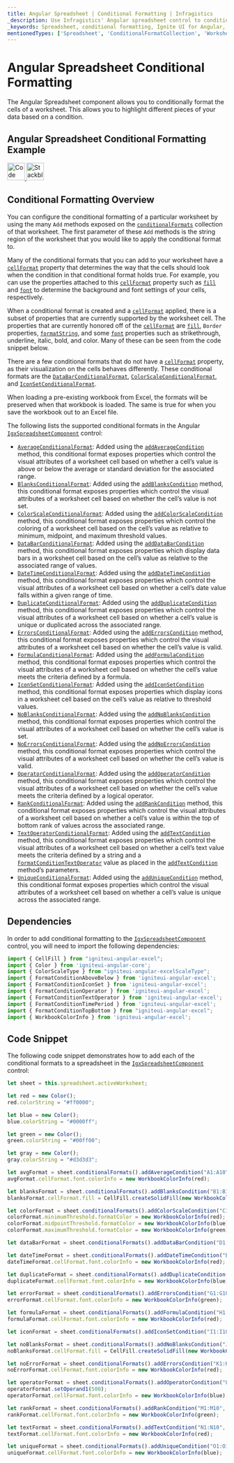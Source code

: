 ```yaml
---
title: Angular Spreadsheet | Conditional Formatting | Infragistics
_description: Use Infragistics' Angular spreadsheet control to conditionally format the cells of a worksheet. Check out Ignite UI for Angular spreadsheet demos!
_keywords: Spreadsheet, conditional formatting, Ignite UI for Angular, Infragistics, Worksheet
mentionedTypes: ['Spreadsheet', 'ConditionalFormatCollection', 'WorksheetCell', 'Worksheet', 'IWorksheetCellFormat']
---
```


# Angular Spreadsheet Conditional Formatting

The Angular Spreadsheet component allows you to conditionally format the cells of a worksheet. This allows you to highlight different pieces of your data based on a condition.

## Angular Spreadsheet Conditional Formatting Example

<code-view style="height: 500px"
           data-demos-base-url="{environment:dvDemosBaseUrl}"
           iframe-src="{environment:dvDemosBaseUrl}/excel/spreadsheet-conditional-formatting"
           alt="Angular Spreadsheet Conditional Formatting Example"
           github-src="excel/spreadsheet/conditional-formatting">
</code-view>

<html lang="en" xmlns="http://www.w3.org/1999/xhtml">
    <body>
      <a target="_blank" href="https://codesandbox.io/s/github/IgniteUI/igniteui-angular-examples/tree/master/samples/excel/spreadsheet/conditional-formatting?fontsize=14&hidenavigation=1&theme=dark&view=preview&file=/src/app.component.html" rel="noopener noreferrer">
            <img height="40px" style="border-radius: 0rem; max-width: 100%;" alt="Code Sandbox" src="https://static.infragistics.com/xplatform/images/browsers/open-sandbox.png"/>
        </a>
        <a target="_blank" href="https://stackblitz.com/github/IgniteUI/igniteui-angular-examples/tree/master/samples/excel/spreadsheet/conditional-formatting?file=src%2Fapp.component.html" rel="noopener noreferrer">
            <img height="40px" style="border-radius: 0rem; max-width: 100%;" alt="Stackblitz" src="https://static.infragistics.com/xplatform/images/browsers/open-stackblitz.png"/>
        </a>
    </body>
</html>

<div class="divider--half"></div>

## Conditional Formatting Overview

You can configure the conditional formatting of a particular worksheet by using the many `Add` methods exposed on the [`conditionalFormats`]({environment:dvApiBaseUrl}/products/ignite-ui-angular/api/docs/typescript/latest/classes/worksheet.html#conditionalformats) collection of that worksheet. The first parameter of these `Add` methods is the string region of the worksheet that you would like to apply the conditional format to.

Many of the conditional formats that you can add to your worksheet have a [`cellFormat`]({environment:dvApiBaseUrl}/products/ignite-ui-angular/api/docs/typescript/latest/classes/worksheetcell.html#cellformat) property that determines the way that the cells should look when the condition in that conditional format holds true. For example, you can use the properties attached to this [`cellFormat`]({environment:dvApiBaseUrl}/products/ignite-ui-angular/api/docs/typescript/latest/classes/worksheetcell.html#cellformat) property such as [`fill`]({environment:dvApiBaseUrl}/products/ignite-ui-angular/api/docs/typescript/latest/classes/iworksheetcellformat.html#fill) and [`font`]({environment:dvApiBaseUrl}/products/ignite-ui-angular/api/docs/typescript/latest/classes/iworksheetcellformat.html#font) to determine the background and font settings of your cells, respectively.

When a conditional format is created and a [`cellFormat`]({environment:dvApiBaseUrl}/products/ignite-ui-angular/api/docs/typescript/latest/classes/worksheetcell.html#cellformat) applied, there is a subset of properties that are currently supported by the worksheet cell. The properties that are currently honored off of the [`cellFormat`]({environment:dvApiBaseUrl}/products/ignite-ui-angular/api/docs/typescript/latest/classes/worksheetcell.html#cellformat) are [`fill`]({environment:dvApiBaseUrl}/products/ignite-ui-angular/api/docs/typescript/latest/classes/iworksheetcellformat.html#fill), `Border` properties, [`formatString`]({environment:dvApiBaseUrl}/products/ignite-ui-angular/api/docs/typescript/latest/classes/iworksheetcellformat.html#formatstring), and some [`font`]({environment:dvApiBaseUrl}/products/ignite-ui-angular/api/docs/typescript/latest/classes/iworksheetcellformat.html#font) properties such as strikethrough, underline, italic, bold, and color. Many of these can be seen from the code snippet below.

There are a few conditional formats that do not have a [`cellFormat`]({environment:dvApiBaseUrl}/products/ignite-ui-angular/api/docs/typescript/latest/classes/worksheetcell.html#cellformat) property, as their visualization on the cells behaves differently. These conditional formats are the [`DataBarConditionalFormat`]({environment:dvApiBaseUrl}/products/ignite-ui-angular/api/docs/typescript/latest/classes/databarconditionalformat.html), [`ColorScaleConditionalFormat`]({environment:dvApiBaseUrl}/products/ignite-ui-angular/api/docs/typescript/latest/classes/colorscaleconditionalformat.html), and [`IconSetConditionalFormat`]({environment:dvApiBaseUrl}/products/ignite-ui-angular/api/docs/typescript/latest/classes/iconsetconditionalformat.html).

When loading a pre-existing workbook from Excel, the formats will be preserved when that workbook is loaded. The same is true for when you save the workbook out to an Excel file.

The following lists the supported conditional formats in the Angular [`IgxSpreadsheetComponent`]({environment:dvApiBaseUrl}/products/ignite-ui-angular/api/docs/typescript/latest/classes/igxspreadsheetcomponent.html) control:

-   [`AverageConditionalFormat`]({environment:dvApiBaseUrl}/products/ignite-ui-angular/api/docs/typescript/latest/classes/averageconditionalformat.html): Added using the [`addAverageCondition`]({environment:dvApiBaseUrl}/products/ignite-ui-angular/api/docs/typescript/latest/classes/conditionalformatcollection.html#addaveragecondition) method, this conditional format exposes properties which control the visual attributes of a worksheet cell based on whether a cell’s value is above or below the average or standard deviation for the associated range.
-   [`BlanksConditionalFormat`]({environment:dvApiBaseUrl}/products/ignite-ui-angular/api/docs/typescript/latest/classes/blanksconditionalformat.html): Added using the [`addBlanksCondition`]({environment:dvApiBaseUrl}/products/ignite-ui-angular/api/docs/typescript/latest/classes/conditionalformatcollection.html#addblankscondition) method, this conditional format exposes properties which control the visual attributes of a worksheet cell based on whether the cell’s value is not set.
-   [`ColorScaleConditionalFormat`]({environment:dvApiBaseUrl}/products/ignite-ui-angular/api/docs/typescript/latest/classes/colorscaleconditionalformat.html): Added using the [`addColorScaleCondition`]({environment:dvApiBaseUrl}/products/ignite-ui-angular/api/docs/typescript/latest/classes/conditionalformatcollection.html#addcolorscalecondition) method, this conditional format exposes properties which control the coloring of a worksheet cell based on the cell’s value as relative to minimum, midpoint, and maximum threshold values.
-   [`DataBarConditionalFormat`]({environment:dvApiBaseUrl}/products/ignite-ui-angular/api/docs/typescript/latest/classes/databarconditionalformat.html): Added using the [`addDataBarCondition`]({environment:dvApiBaseUrl}/products/ignite-ui-angular/api/docs/typescript/latest/classes/conditionalformatcollection.html#adddatabarcondition) method, this conditional format exposes properties which display data bars in a worksheet cell based on the cell’s value as relative to the associated range of values.
-   [`DateTimeConditionalFormat`]({environment:dvApiBaseUrl}/products/ignite-ui-angular/api/docs/typescript/latest/classes/datetimeconditionalformat.html): Added using the [`addDateTimeCondition`]({environment:dvApiBaseUrl}/products/ignite-ui-angular/api/docs/typescript/latest/classes/conditionalformatcollection.html#adddatetimecondition) method, this conditional format exposes properties which control the visual attributes of a worksheet cell based on whether a cell’s date value falls within a given range of time.
-   [`DuplicateConditionalFormat`]({environment:dvApiBaseUrl}/products/ignite-ui-angular/api/docs/typescript/latest/classes/duplicateconditionalformat.html): Added using the [`addDuplicateCondition`]({environment:dvApiBaseUrl}/products/ignite-ui-angular/api/docs/typescript/latest/classes/conditionalformatcollection.html#addduplicatecondition) method, this conditional format exposes properties which control the visual attributes of a worksheet cell based on whether a cell’s value is unique or duplicated across the associated range.
-   [`ErrorsConditionalFormat`]({environment:dvApiBaseUrl}/products/ignite-ui-angular/api/docs/typescript/latest/classes/errorsconditionalformat.html): Added using the [`addErrorsCondition`]({environment:dvApiBaseUrl}/products/ignite-ui-angular/api/docs/typescript/latest/classes/conditionalformatcollection.html#adderrorscondition) method, this conditional format exposes properties which control the visual attributes of a worksheet cell based on whether the cell’s value is valid.
-   [`FormulaConditionalFormat`]({environment:dvApiBaseUrl}/products/ignite-ui-angular/api/docs/typescript/latest/classes/formulaconditionalformat.html): Added using the [`addFormulaCondition`]({environment:dvApiBaseUrl}/products/ignite-ui-angular/api/docs/typescript/latest/classes/conditionalformatcollection.html#addformulacondition) method, this conditional format exposes properties which control the visual attributes of a worksheet cell based on whether the cell’s value meets the criteria defined by a formula.
-   [`IconSetConditionalFormat`]({environment:dvApiBaseUrl}/products/ignite-ui-angular/api/docs/typescript/latest/classes/iconsetconditionalformat.html): Added using the [`addIconSetCondition`]({environment:dvApiBaseUrl}/products/ignite-ui-angular/api/docs/typescript/latest/classes/conditionalformatcollection.html#addiconsetcondition) method, this conditional format exposes properties which display icons in a worksheet cell based on the cell’s value as relative to threshold values.
-   [`NoBlanksConditionalFormat`]({environment:dvApiBaseUrl}/products/ignite-ui-angular/api/docs/typescript/latest/classes/noblanksconditionalformat.html): Added using the [`addNoBlanksCondition`]({environment:dvApiBaseUrl}/products/ignite-ui-angular/api/docs/typescript/latest/classes/conditionalformatcollection.html#addnoblankscondition) method, this conditional format exposes properties which control the visual attributes of a worksheet cell based on whether the cell’s value is set.
-   [`NoErrorsConditionalFormat`]({environment:dvApiBaseUrl}/products/ignite-ui-angular/api/docs/typescript/latest/classes/noerrorsconditionalformat.html): Added using the [`addNoErrorsCondition`]({environment:dvApiBaseUrl}/products/ignite-ui-angular/api/docs/typescript/latest/classes/conditionalformatcollection.html#addnoerrorscondition) method, this conditional format exposes properties which control the visual attributes of a worksheet cell based on whether the cell’s value is valid.
-   [`OperatorConditionalFormat`]({environment:dvApiBaseUrl}/products/ignite-ui-angular/api/docs/typescript/latest/classes/operatorconditionalformat.html): Added using the [`addOperatorCondition`]({environment:dvApiBaseUrl}/products/ignite-ui-angular/api/docs/typescript/latest/classes/conditionalformatcollection.html#addoperatorcondition) method, this conditional format exposes properties which control the visual attributes of a worksheet cell based on whether the cell’s value meets the criteria defined by a logical operator.
-   [`RankConditionalFormat`]({environment:dvApiBaseUrl}/products/ignite-ui-angular/api/docs/typescript/latest/classes/rankconditionalformat.html): Added using the [`addRankCondition`]({environment:dvApiBaseUrl}/products/ignite-ui-angular/api/docs/typescript/latest/classes/conditionalformatcollection.html#addrankcondition) method, this conditional format exposes properties which control the visual attributes of a worksheet cell based on whether a cell’s value is within the top of bottom rank of values across the associated range.
-   [`TextOperatorConditionalFormat`]({environment:dvApiBaseUrl}/products/ignite-ui-angular/api/docs/typescript/latest/classes/textoperatorconditionalformat.html): Added using the [`addTextCondition`]({environment:dvApiBaseUrl}/products/ignite-ui-angular/api/docs/typescript/latest/classes/conditionalformatcollection.html#addtextcondition) method, this conditional format exposes properties which control the visual attributes of a worksheet cell based on whether a cell’s text value meets the criteria defined by a string and a [`FormatConditionTextOperator`]({environment:dvApiBaseUrl}/products/ignite-ui-angular/api/docs/typescript/latest/enums/formatconditiontextoperator.html) value as placed in the [`addTextCondition`]({environment:dvApiBaseUrl}/products/ignite-ui-angular/api/docs/typescript/latest/classes/conditionalformatcollection.html#addtextcondition) method’s parameters.
-   [`UniqueConditionalFormat`]({environment:dvApiBaseUrl}/products/ignite-ui-angular/api/docs/typescript/latest/classes/uniqueconditionalformat.html): Added using the [`addUniqueCondition`]({environment:dvApiBaseUrl}/products/ignite-ui-angular/api/docs/typescript/latest/classes/conditionalformatcollection.html#adduniquecondition) method, this conditional format exposes properties which control the visual attributes of a worksheet cell based on whether a cell’s value is unique across the associated range.

## Dependencies

In order to add conditional formatting to the [`IgxSpreadsheetComponent`]({environment:dvApiBaseUrl}/products/ignite-ui-angular/api/docs/typescript/latest/classes/igxspreadsheetcomponent.html) control, you will need to import the following dependencies:

<!-- Angular -->

```ts
import { CellFill } from "igniteui-angular-excel";
import { Color } from 'igniteui-angular-core';
import { ColorScaleType } from "igniteui-angular-excelScaleType";
import { FormatConditionAboveBelow } from 'igniteui-angular-excel';
import { FormatConditionIconSet } from 'igniteui-angular-excel';
import { FormatConditionOperator } from 'igniteui-angular-excel';
import { FormatConditionTextOperator } from 'igniteui-angular-excel';
import { FormatConditionTimePeriod } from 'igniteui-angular-excel';
import { FormatConditionTopBottom } from "igniteui-angular-excel";
import { WorkbookColorInfo } from 'igniteui-angular-excel';
```

## Code Snippet

The following code snippet demonstrates how to add each of the conditional formats to a spreadsheet in the [`IgxSpreadsheetComponent`]({environment:dvApiBaseUrl}/products/ignite-ui-angular/api/docs/typescript/latest/classes/igxspreadsheetcomponent.html) control:

```ts
let sheet = this.spreadsheet.activeWorksheet;

let red = new Color();
red.colorString = "#ff0000";

let blue = new Color();
blue.colorString = "#0000ff";

let green = new Color();
green.colorString = "#00ff00";

let gray = new Color();
gray.colorString = "#d3d3d3";

let avgFormat = sheet.conditionalFormats().addAverageCondition("A1:A10", FormatConditionAboveBelow.AboveAverage);
avgFormat.cellFormat.font.colorInfo = new WorkbookColorInfo(red);

let blanksFormat = sheet.conditionalFormats().addBlanksCondition("B1:B10");
blanksFormat.cellFormat.fill = CellFill.createSolidFill(new WorkbookColorInfo(gray));

let colorFormat = sheet.conditionalFormats().addColorScaleCondition("C1:C10", ColorScaleType.ThreeColor);
colorFormat.minimumThreshold.formatColor = new WorkbookColorInfo(red);
colorFormat.midpointThreshold.formatColor = new WorkbookColorInfo(blue);
colorFormat.maximumThreshold.formatColor = new WorkbookColorInfo(green);

let dataBarFormat = sheet.conditionalFormats().addDataBarCondition("D1:D10");

let dateTimeFormat = sheet.conditionalFormats().addDateTimeCondition("E1:E10", FormatConditionTimePeriod.NextWeek);
dateTimeFormat.cellFormat.font.colorInfo = new WorkbookColorInfo(red);

let duplicateFormat = sheet.conditionalFormats().addDuplicateCondition("F1:F10");
duplicateFormat.cellFormat.font.colorInfo = new WorkbookColorInfo(blue);

let errorFormat = sheet.conditionalFormats().addErrorsCondition("G1:G10");
errorFormat.cellFormat.font.colorInfo = new WorkbookColorInfo(green);

let formulaFormat = sheet.conditionalFormats().addFormulaCondition("H1:H10", "=H1>2");
formulaFormat.cellFormat.font.colorInfo = new WorkbookColorInfo(red);

let iconFormat = sheet.conditionalFormats().addIconSetCondition("I1:I10", FormatConditionIconSet.IconSet3TrafficLights1);

let noBlanksFormat = sheet.conditionalFormats().addNoBlanksCondition("J1:J10");
noBlanksFormat.cellFormat.fill = CellFill.createSolidFill(new WorkbookColorInfo(gray));

let noErrorFormat = sheet.conditionalFormats().addErrorsCondition("K1:K10");
noErrorFormat.cellFormat.font.colorInfo = new WorkbookColorInfo(red);

let operatorFormat = sheet.conditionalFormats().addOperatorCondition("L1:L10", FormatConditionOperator.Greater);
operatorFormat.setOperand1(500);
operatorFormat.cellFormat.font.colorInfo = new WorkbookColorInfo(blue);

let rankFormat = sheet.conditionalFormats().addRankCondition("M1:M10", FormatConditionTopBottom.Top, 5);
rankFormat.cellFormat.font.colorInfo = new WorkbookColorInfo(green);

let textFormat = sheet.conditionalFormats().addTextCondition("N1:N10", "A", FormatConditionTextOperator.Contains);
textFormat.cellFormat.font.colorInfo = new WorkbookColorInfo(red);

let uniqueFormat = sheet.conditionalFormats().addUniqueCondition("O1:O10");
uniqueFormat.cellFormat.font.colorInfo = new WorkbookColorInfo(blue);
```
